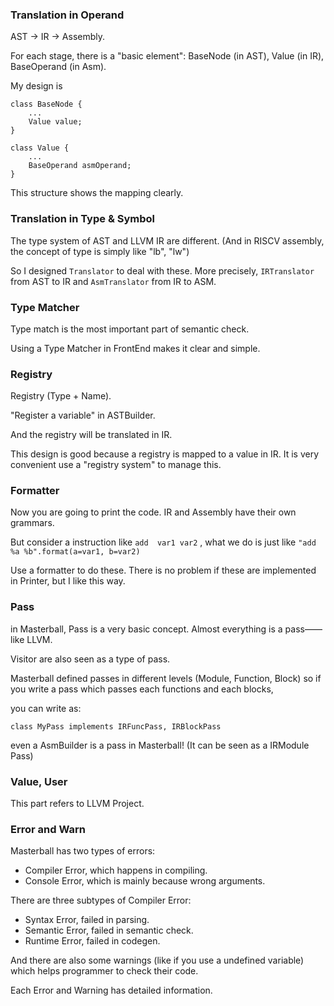 ### Translation in Operand

AST -> IR -> Assembly. 

For each stage, there is a "basic element": BaseNode (in AST), Value (in IR), BaseOperand (in Asm). 

My design is 

```
class BaseNode {
	...
	Value value;
}

class Value {
	...
	BaseOperand asmOperand;
}
```

This structure shows the mapping clearly. 



### Translation in Type & Symbol

The type system of AST and LLVM IR are different. (And in RISCV assembly, the concept of type is simply like "lb", "lw")

So I designed `Translator` to deal with these. More precisely, `IRTranslator`  from AST to IR and `AsmTranslator` from IR to ASM.



### Type Matcher

Type match is the most important part of semantic check. 

Using a Type Matcher in FrontEnd makes it clear and simple.



### Registry

Registry (Type + Name). 

"Register a variable" in ASTBuilder.

And the registry will be translated in IR.  

This design is good because a registry is mapped to a value in IR. It is very convenient use a "registry system" to manage this.



### Formatter

Now you are going to print the code. IR and Assembly have their own grammars. 

But consider a instruction like `add  var1 var2` , what we do is just like `"add %a %b".format(a=var1, b=var2)`

Use a formatter to do these. There is no problem if these are implemented in Printer, but I like this way.



### Pass

in Masterball, Pass is a very basic concept. Almost everything is a pass——like LLVM.

Visitor are also seen as a type of pass.

Masterball defined passes in different levels (Module, Function, Block) so if you write a pass which passes each functions and each blocks, 

you can write as:

```
class MyPass implements IRFuncPass, IRBlockPass
```

even a AsmBuilder is a pass in Masterball! (It can be seen as a IRModule Pass)



### Value, User

This part refers to LLVM Project.



### Error and Warn

Masterball has two types of errors:

- Compiler Error, which happens in compiling.
- Console Error, which is mainly because wrong arguments.

There are three subtypes of Compiler Error:

- Syntax Error, failed in parsing.
- Semantic Error, failed in semantic check.
- Runtime Error, failed in codegen.

And there are also some warnings (like if you use a undefined variable) which helps programmer to check their code.

Each Error and Warning has detailed information.